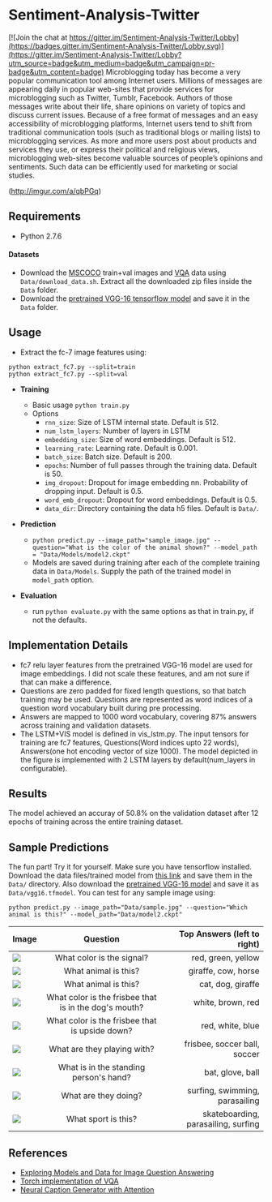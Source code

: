 # Sentiment-Analysis-Twitter

[![Join the chat at https://gitter.im/Sentiment-Analysis-Twitter/Lobby](https://badges.gitter.im/Sentiment-Analysis-Twitter/Lobby.svg)](https://gitter.im/Sentiment-Analysis-Twitter/Lobby?utm_source=badge&utm_medium=badge&utm_campaign=pr-badge&utm_content=badge)
Microblogging today has become a very popular communication tool among Internet users. Millions of messages are appearing daily in popular web-sites that provide services for microblogging such as Twitter, Tumblr, Facebook. Authors of those messages write about their life, share opinions on variety of topics and discuss current issues. Because of a free format of messages and an easy accessibility
of microblogging platforms, Internet users tend to shift from traditional communication tools (such as traditional blogs or mailing lists) to microblogging services. As more and more users post about products and services they use, or express their political and religious views, microblogging web-sites become valuable sources of people’s opinions and sentiments. Such data can be efficiently used
for marketing or social studies.

(http://imgur.com/a/qbPGq)

## Requirements
- Python 2.7.6



#### Datasets
- Download the [MSCOCO][5] train+val images and [VQA][6] data using `Data/download_data.sh`. Extract all the downloaded zip files inside the `Data` folder.
- Download the [pretrained VGG-16 tensorflow model][7] and save it in the `Data` folder.

## Usage

- Extract the fc-7 image features using:
```
python extract_fc7.py --split=train
python extract_fc7.py --split=val
```

- <b>Training</b>
  * Basic usage `python train.py`
  * Options
    - `rnn_size`: Size of LSTM internal state. Default is 512.
    - `num_lstm_layers`: Number of layers in LSTM
    - `embedding_size`: Size of word embeddings. Default is 512.
    - `learning_rate`: Learning rate. Default is 0.001.
    - `batch_size`: Batch size. Default is 200.
    - `epochs`: Number of full passes through the training data. Default is 50.
    - `img_dropout`:  Dropout for image embedding nn. Probability of dropping input. Default is 0.5.
    - `word_emb_dropout`: Dropout for word embeddings. Default is 0.5.
    - `data_dir`: Directory containing the data h5 files. Default is `Data/`.

- <b>Prediction</b>
  * ```python predict.py --image_path="sample_image.jpg" --question="What is the color of the animal shown?" --model_path = "Data/Models/model2.ckpt"```
  * Models are saved during training after each of the complete training data in ```Data/Models```. Supply the path of the trained model in ```model_path``` option.
  
- <b>Evaluation</b>
  * run `python evaluate.py` with the same options as that in train.py, if not the defaults.

## Implementation Details
- fc7 relu layer features from the pretrained VGG-16 model are used for image embeddings. I did not scale these features, and am not sure if that can make a difference.
- Questions are zero padded for fixed length questions, so that batch training may be used. Questions are represented as word indices of a question word vocabulary built during pre processing.
- Answers are mapped to 1000 word vocabulary, covering 87% answers across training and validation datasets.
- The LSTM+VIS model is defined in vis_lstm.py. The input tensors for training are fc7 features, Questions(Word indices upto 22 words), Answers(one hot encoding vector of size 1000). The model depicted in the figure is implemented with 2 LSTM layers by default(num_layers in configurable).

## Results
The model achieved an accuray of 50.8% on the validation dataset after 12 epochs of training across the entire training dataset.

## Sample Predictions

The fun part! Try it for yourself. Make sure you have tensorflow installed. Download the data files/trained model from [this link][9] and save them in the ```Data/``` directory. Also download the [pretrained VGG-16 model][7] and save it as ```Data/vgg16.tfmodel```. You can test for any sample image using:
```
python predict.py --image_path="Data/sample.jpg" --question="Which animal is this?" --model_path="Data/model2.ckpt"
```
| Image        | Question           | Top Answers (left to right)  |
| ------------- |:-------------:| -----:|
| ![](http://i.imgur.com/j4FiEaS.jpg)      | What color is the signal? | red, green, yellow|
| ![](http://i.imgur.com/FUR7k0y.jpg)      | What animal is this? | giraffe, cow, horse|
| ![](http://i.imgur.com/VrGUves.jpg)      | What animal is this? | cat, dog, giraffe|
| ![](http://i.imgur.com/yk53y1Y.jpg)      | What color is the frisbee that is in the dog's mouth? | white, brown, red|
| ![](http://i.imgur.com/yk53y1Y.jpg)      | What color is the frisbee that is upside down? | red, white, blue|
| ![](http://i.imgur.com/ifcccpd.jpg)      | What are they playing with? | frisbee, soccer ball, soccer|
| ![](http://i.imgur.com/VrjUbgH.jpg)      | What is in the standing person's hand? | bat, glove, ball|
| ![](http://i.imgur.com/80foxDZ.jpg)      | What are they doing? | surfing, swimming, parasailing|
| ![](http://i.imgur.com/7ZZi2Xp.jpg)      | What sport is this? | skateboarding, parasailing, surfing|

## References
- [Exploring Models and Data for Image Question Answering][1]
- [Torch implementation of VQA][2]
- [Neural Caption Generator with Attention][8]

[1]: http://arxiv.org/abs/1505.02074
[2]: https://github.com/abhshkdz/neural-vqa/
[3]: https://github.com/tensorflow/tensorflow
[4]: http://www.h5py.org/
[5]: http://mscoco.org/
[6]: http://visualqa.org/
[7]: https://github.com/ry/tensorflow-vgg16
[8]: https://github.com/jazzsaxmafia/show_attend_and_tell.tensorflow
[9]: https://drive.google.com/folderview?id=0B30fmeZ1slbBU1JSRHdiWkF4NUk&usp=sharing
